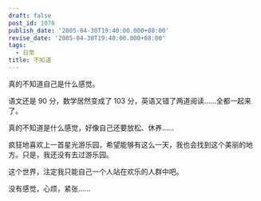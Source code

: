 ```yaml
---
draft: false
post_id: 1076
publish_date: '2005-04-30T19:40:00.000+08:00'
revise_date: '2005-04-30T19:40:00.000+08:00'
tags:
  - 日常
title: 不知道
---
```


真的不知道自己是什么感觉。

语文还是 90 分，数学居然变成了 103 分，英语又错了两道阅读……全都一起来了。

真的不知道是什么感觉，好像自己还要放松、休养……

疯狂地喜欢上一首星光游乐园，希望能够有这么一天，我也会找到这个美丽的地方。只是，我还没有去过游乐园。

这个世界，注定我只能自己一个人站在欢乐的人群中吧。

没有感觉，心烦，紧张……
